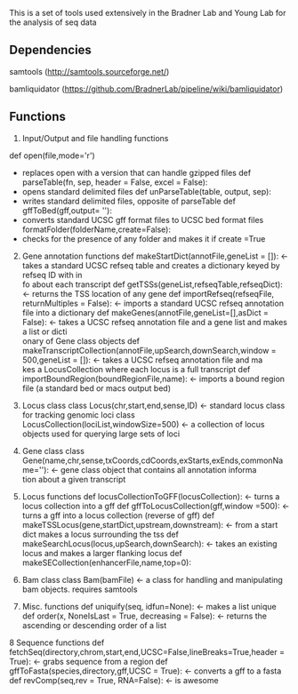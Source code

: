This is a set of tools used extensively in the Bradner Lab and Young Lab for the analysis of seq data


Dependencies
-----------------

samtools (http://samtools.sourceforge.net/)

bamliquidator (https://github.com/BradnerLab/pipeline/wiki/bamliquidator)

Functions
-----------------


1. Input/Output and file handling functions

def open(file,mode='r')
- replaces open with a version that can handle gzipped files
def parseTable(fn, sep, header = False, excel = False): 
- opens standard delimited files
def unParseTable(table, output, sep): 
- writes standard delimited files, opposite of parseTable
def gffToBed(gff,output= ''): 
- converts standard UCSC gff format files to UCSC bed format files
formatFolder(folderName,create=False): 
- checks for the presence of any folder and makes it if create =True

2. Gene annotation functions
def makeStartDict(annotFile,geneList = []): <- takes a standard UCSC refseq table and creates a dictionary keyed by refseq ID with in\
fo about each transcript
def getTSSs(geneList,refseqTable,refseqDict): <- returns the TSS location of any gene
def importRefseq(refseqFile, returnMultiples = False): <- imports a standard UCSC refseq annotation file into a dictionary
def makeGenes(annotFile,geneList=[],asDict = False): <- takes a UCSC refseq annotation file and a gene list and makes a list or dicti\
onary of Gene class objects
def makeTranscriptCollection(annotFile,upSearch,downSearch,window = 500,geneList = []): <- takes a UCSC refseq annotation file and ma\
kes a LocusCollection where each locus is a full transcript
def importBoundRegion(boundRegionFile,name): <- imports a bound region file (a standard bed or macs output bed)

3. Locus class
class Locus(chr,start,end,sense,ID) <- standard locus class for tracking genomic loci
class LocusCollection(lociList,windowSize=500) <- a collection of locus objects used for querying large sets of loci

4. Gene class
class Gene(name,chr,sense,txCoords,cdCoords,exStarts,exEnds,commonName=''): <- gene class object that contains all annotation informa\
tion about a given transcript

5. Locus functions
def locusCollectionToGFF(locusCollection): <- turns a locus collection into a gff
def gffToLocusCollection(gff,window =500): <- turns a gff into a locus collection (reverse of gff)
def makeTSSLocus(gene,startDict,upstream,downstream): <- from a start dict makes a locus surrounding the tss
def makeSearchLocus(locus,upSearch,downSearch): <- takes an existing locus and makes a larger flanking locus
def makeSECollection(enhancerFile,name,top=0):


6. Bam class
class Bam(bamFile) <- a class for handling and manipulating bam objects.  requires samtools

7. Misc. functions
def uniquify(seq, idfun=None):  <- makes a list unique
def order(x, NoneIsLast = True, decreasing = False): <- returns the ascending or descending order of a list


8 Sequence functions
def fetchSeq(directory,chrom,start,end,UCSC=False,lineBreaks=True,header = True): <- grabs sequence from a region
def gffToFasta(species,directory,gff,UCSC = True): <- converts a gff to a fasta
def revComp(seq,rev = True, RNA=False): <- is awesome
